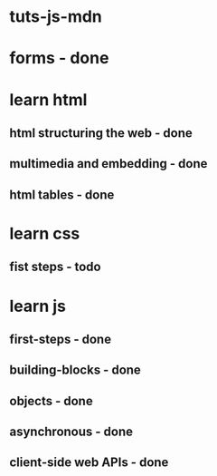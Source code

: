 # tuts-js-mdn



# forms - done

# learn html
## html structuring the web - done
## multimedia and embedding - done
## html tables - done

# learn css
## fist steps - todo

# learn js
## first-steps - done
## building-blocks - done
## objects - done
## asynchronous - done
## client-side web APIs - done

